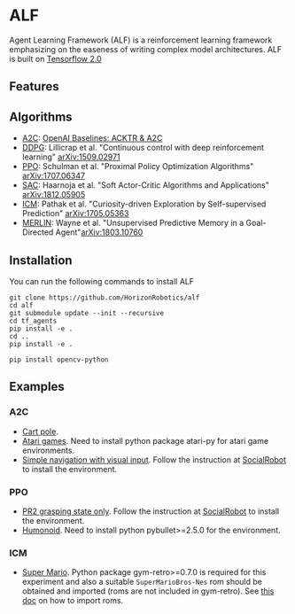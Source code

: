 # ALF
Agent Learning Framework (ALF) is a reinforcement learning framework
emphasizing on the easeness of writing complex model architectures. ALF is built
on [Tensorflow 2.0](https://www.tensorflow.org/beta/)

## Features


## Algorithms



* [A2C](alf/algorithms/actor_critic_algorithm.py): [OpenAI Baselines:
ACKTR & A2C](https://openai.com/blog/baselines-acktr-a2c/)
* [DDPG](alf/algorithms/ddpg_algorithm.py): Lillicrap et al. "Continuous control with deep reinforcement learning" [arXiv:1509.02971](https://arxiv.org/abs/1509.02971)
* [PPO](alf/algorithms/ppo_algorithm.py): Schulman et al. "Proximal Policy Optimization Algorithms" [arXiv:1707.06347](https://arxiv.org/abs/1707.06347)
* [SAC](alf/algorithms/sac_algorithm.py): Haarnoja et al. "Soft Actor-Critic Algorithms and Applications" [arXiv:1812.05905](https://arxiv.org/abs/1812.05905)
* [ICM](alf/algorithms/icm_algorithm.py): Pathak et al. "Curiosity-driven Exploration by Self-supervised Prediction" [arXiv:1705.05363](https://arxiv.org/abs/1705.05363)
* [MERLIN](alf/algorithms/merlin_algorithm.py): Wayne et al. "Unsupervised Predictive Memory in a Goal-Directed Agent"[arXiv:1803.10760](https://arxiv.org/abs/1803.10760)

## Installation

You can run the following commands to install ALF
```
git clone https://github.com/HorizonRobotics/alf
cd alf
git submodule update --init --recursive
cd tf_agents
pip install -e .
cd ..
pip install -e .

pip install opencv-python
```

## Examples

### A2C
* [Cart pole](alf/examples/ac_cart_pole.gin).
* [Atari games](alf/examples/ac_breakout.gin). Need to install python package atari-py for atari game environments.
* [Simple navigation with visual input](alf/examples/ac_simple_navigation.gin). Follow the instruction at [SocialRobot](https://github.com/HorizonRobotics/SocialRobot) to install the environment.

### PPO
* [PR2 grasping state only](alf/examples/ppo_pr2.gin). Follow the instruction at [SocialRobot](https://github.com/HorizonRobotics/SocialRobot) to install the environment.
* [Humonoid](alf/examples/ppo_bullet_humanoid.gin). Need to install python pybullet>=2.5.0 for the environment.

### ICM
* [Super Mario](alf/examples/icm_super_mario_intrinsic_only.gin).
  Python package gym-retro>=0.7.0 is required for this experiment and also a suitable `SuperMarioBros-Nes` rom should be obtained and imported (roms are not included in gym-retro). See [this doc](https://retro.readthedocs.io/en/latest/getting_started.html#importing-roms) on how to import roms.
